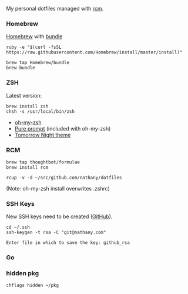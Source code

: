 My personal dotfiles managed with [rcm](https://github.com/thoughtbot/rcm).

### Homebrew

[Homebrew](http://brew.sh/) with [bundle](https://github.com/Homebrew/homebrew-bundle)

```
ruby -e "$(curl -fsSL https://raw.githubusercontent.com/Homebrew/install/master/install)"

brew tap Homebrew/bundle
brew bundle
```


### ZSH

Latest version:

```console
brew install zsh
chsh -s /usr/local/bin/zsh
```

* [oh-my-zsh](https://github.com/robbyrussell/oh-my-zsh)
* [Pure prompt](https://github.com/sindresorhus/pure) (included with oh-my-zsh)
* [Tomorrow Night theme](https://github.com/chriskempson/tomorrow-theme)

### RCM

```console
brew tap thoughtbot/formulae
brew install rcm

rcup -v -d ~/src/github.com/nathany/dotfiles
```

(Note: oh-my-zsh install overwrites .zshrc)

### SSH Keys

New SSH keys need to be created ([GitHub](https://help.github.com/articles/generating-ssh-keys/)).

```console
cd ~/.ssh
ssh-keygen -t rsa -C "git@nathany.com"

Enter file in which to save the key: github_rsa
```

### Go

### hidden pkg

```console
chflags hidden ~/pkg
```
